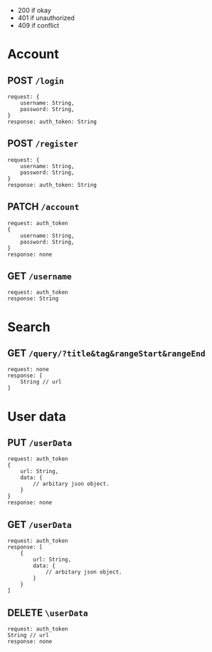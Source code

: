 - 200 if okay
- 401 if unauthorized
- 409 if conflict

# Account

## POST `/login`
```
request: {
    username: String,
    password: String,
}
response: auth_token: String
```

## POST `/register`
```
request: {
    username: String,
    password: String,
}
response: auth_token: String
```

## PATCH `/account`
```
request: auth_token
{
    username: String,
    password: String,
}
response: none
```

## GET `/username`
```
request: auth_token
response: String
```

# Search

## GET `/query/?title&tag&rangeStart&rangeEnd`
```
request: none
response: [
    String // url
]
```

# User data

## PUT `/userData`
```
request: auth_token
{
    url: String,
    data: {
        // arbitary json object.
    }
}
response: none
```

## GET `/userData`
```
request: auth_token
response: [
    {
        url: String,
        data: {
            // arbitary json object.
        }
    }
]
```

## DELETE `\userData`
```
request: auth_token
String // url
response: none
```
